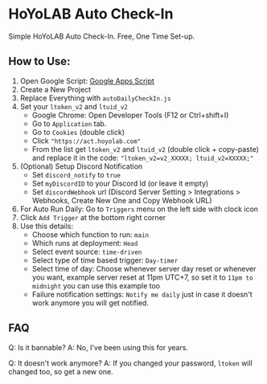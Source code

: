 # HoYoLAB Auto Check-In

Simple HoYoLAB Auto Check-In. Free, One Time Set-up.

## How to Use:

1. Open Google Script: [Google Apps Script](https://script.google.com/home)
2. Create a New Project
3. Replace Everything with `autoDailyCheckIn.js`
4. Set your `ltoken_v2` and `ltuid_v2`
    - Google Chrome: Open Developer Tools (F12 or Ctrl+shift+I)
    - Go to `Application` tab.
    - Go to `Cookies` (double click)
    - Click `"https://act.hoyolab.com"`
    - From the list get `ltoken_v2` and `ltuid_v2` (double click + copy-paste) and replace it in the code:
    `"ltoken_v2=v2_XXXXX; ltuid_v2=XXXXX;"`
5. (Optional) Setup Discord Notification
    - Set `discord_notify` to `true`
    - Set `myDiscordID` to your Discord Id (or leave it empty)
    - Set `discordWebhook` url (Discord Server Setting > Integrations > Webhooks, Create New One and Copy Webhook URL)
6. For Auto Run Daily: Go to `Triggers` menu on the left side with clock icon
7. Click `Add Trigger` at the bottom right corner
8. Use this details:
   - Choose which function to run: `main`
   - Which runs at deployment: `Head`
   - Select event source: `time-driven`
   - Select type of time based trigger: `Day-timer`
   - Select time of day: Choose whenever server day reset or whenever you want, example server reset at 11pm UTC+7, so set it to `11pm to midnight` you can use this example too
   - Failure notification settings: `Notify me daily` just in case it doesn't work anymore you will get notified.

## FAQ

Q: Is it bannable?
A: No, I've been using this for years.

Q: It doesn't work anymore?
A: If you changed your password, `ltoken` will changed too, so get a new one.